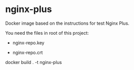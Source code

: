 # nginx-plus

Docker image based on the instructions for test Nginx Plus.

You need the files in root of this project:

* nginx-repo.key

* nginx-repo.crt


docker build . -t nginx-plus
